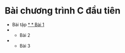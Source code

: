 # Bài chương trình C đầu tiên
* Bài tập
[* * Bài 1](https://www.jdoodle.com/c-online-compiler/)
* * Bài 2
* * Bài 3
